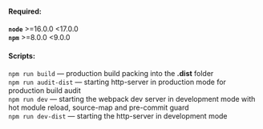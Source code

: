 #### Required:
**`node`** >=16.0.0 <17.0.0  
**`npm`** >=8.0.0 <9.0.0  

#### Scripts:
`npm run build` — production build packing into the **.dist** folder  
`npm run audit-dist` — starting http-server in production mode for production build audit  
`npm run dev` — starting the webpack dev server in development mode with hot module reload, source-map and pre-commit guard  
`npm run dev-dist` — starting the http-server in development mode 
